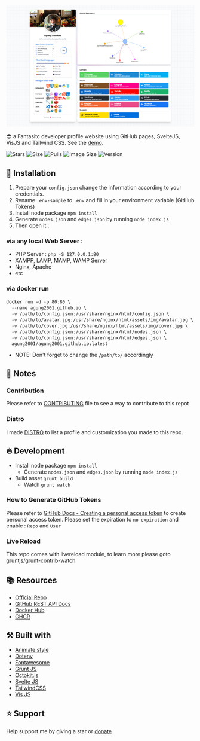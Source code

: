 ![Screenshot](screenshot.png)

😎 a Fantasitc developer profile website using GitHub pages, SvelteJS, VisJS and Tailwind CSS. See the [demo][website].

![Stars](https://img.shields.io/github/stars/agung2001/agung2001.github.io?style=social)
![Size](https://img.shields.io/github/repo-size/agung2001/agung2001.github.io)
![Pulls](https://img.shields.io/docker/pulls/agung2001/agung2001.github.io)
![Image Size](https://img.shields.io/docker/image-size/agung2001/agung2001.github.io)
![Version](https://img.shields.io/docker/v/agung2001/agung2001.github.io)

## 🤖 Installation

1. Prepare your `config.json` change the information according to your credentials.
2. Rename `.env-sample` to `.env` and fill in your environment variable (GitHub Tokens)
3. Install node package `npm install`
4. Generate `nodes.json` and `edges.json` by running `node index.js`
5. Then open it :

### via any local Web Server : 
- PHP Server : `php -S 127.0.0.1:80`
- XAMPP, LAMP, MAMP, WAMP Server
- Nginx, Apache
- etc

### via docker run 
```
docker run -d -p 80:80 \
  --name agung2001.github.io \
  -v /path/to/config.json:/usr/share/nginx/html/config.json \
  -v /path/to/avatar.jpg:/usr/share/nginx/html/assets/img/avatar.jpg \
  -v /path/to/cover.jpg:/usr/share/nginx/html/assets/img/cover.jpg \
  -v /path/to/config.json:/usr/share/nginx/html/nodes.json \
  -v /path/to/config.json:/usr/share/nginx/html/edges.json \
  agung2001/agung2001.github.io:latest
```
- NOTE: Don't forget to change the `/path/to/` accordingly

## 📝 Notes

### Contribution
Please refer to [CONTRIBUTING](CONTRIBUTING.md) file to see a way to contribute to this repot 

### Distro
I made [DISTRO](DISTRO.md) to list a profile and customization you made to this repo. 

## 🔥 Development
- Install node package `npm install`
  - Generate `nodes.json` and `edges.json` by running `node index.js`
- Build asset `grunt build`
    - Watch `grunt watch`

### How to Generate GitHub Tokens
Please refer to [GitHub Docs - Creating a personal access token](https://docs.github.com/en/enterprise-server@3.4/authentication/keeping-your-account-and-data-secure/creating-a-personal-access-token) to create personal access token.
Please set the expiration to `no expiration` and enable : `Repo` and `User`

### Live Reload
This repo comes with livereload module, to learn more please goto [gruntjs/grunt-contrib-watch](https://github.com/gruntjs/grunt-contrib-watch/blob/main/docs/watch-examples.md#enabling-live-reload-in-your-html)

## 📚 Resources
- [Official Repo](https://github.com/agung2001/agung2001.github.io)
- [GitHub REST API Docs](https://docs.github.com/en/rest)
- [Docker Hub](https://hub.docker.com/r/agung2001/agung2001.github.io)
- [GHCR](https://github.com/agung2001/agung2001.github.io/pkgs/container/agung2001.github.io)

## ⚒️ Built with
- [Animate.style](https://animate.style/)
- [Dotenv](https://www.npmjs.com/package/dotenv)
- [Fontawesome](https://fontawesome.com/)
- [Grunt JS](https://gruntjs.com/)
- [Octokit.js](https://github.com/octokit/octokit.js)
- [Svelte JS](https://svelte.dev/)
- [TailwindCSS](https://tailwindcss.com/)
- [Vis JS](https://visjs.org/)

## ⭐️ Support
Help support me by giving a star or [donate][website]

[website]: https://agung2001.github.io